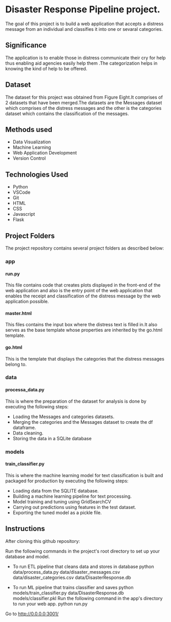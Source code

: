 
# Disaster Response Pipeline project.
The goal of this project is to build a web application that accepts a distress 
message from an individual and classifies it into one or sevaral categories.


## Significance
The application is to enable those in distress communicate their cry for help thus 
enabling aid agencies easily help them .The categorization helps in knowing the kind 
of help to be offered.
## Dataset
The dataset for this project was obtained from Figure Eight.It comprises of 2 datasets
 that have been merged.The datasets are the Messages dataset which comprises
of the distress messages and the other is the categories dataset which 
contains the classification of the messages.


## Methods used
- Data Visualization
- Machine Learning
- Web Application Development
- Version Control

## Technologies Used
- Python 
- VSCode
- Git 
- HTML
- CSS
- Javascript
- Flask
 
## Project Folders
The project repository contains several project folders as described below:

### app
#### run.py
This file contains code that creates plots displayed in the front-end of the web application
and also is the entry point of the web application that enables the receipt and classification
of the distress message by the web application possible.

#### master.html
This files contains the input box where the distress text is filled in.It also
serves as the base template whose properties are inherited by the go.html template.

#### go.html
This is the template that displays the categories that  the distress messages belong to.

### data 
#### processa_data.py
This is where the preparation of the dataset for analysis is done by executing the
following steps:
- Loading the Messages and categories datasets.
- Merging the categories and the Messages dataset to create the df dataframe.
- Data cleaning.
- Storing the data in a SQLite database

### models
#### train_classifier.py
This is where the machine learning model for text classification is built and packaged
for production by executing the following steps:

- Loading data from the SQLITE database.
- Building a machine learning pipeline for text processing.
- Model training and tuning using GridSearchCV
- Carrying out predictions using features in the test dataset.
- Exporting the tuned model as a pickle file.








## Instructions
After cloning this github repository:

Run the following commands in the project's root directory to set up your database and model.

- To run ETL pipeline that cleans data and stores in database python 
  data/process_data.py data/disaster_messages.csv data/disaster_categories.csv 
  data/DisasterResponse.db

- To run ML pipeline that trains classifier and saves 
  python models/train_classifier.py data/DisasterResponse.db models/classifier.pkl
  Run the following command in the app's directory to run your web app. python run.py

Go to http://0.0.0.0:3001/